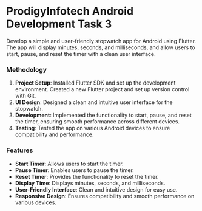 # ProdigyInfotech Android Development Task 3
Develop a simple and user-friendly stopwatch app for Android using Flutter. The app will display minutes, seconds, and milliseconds, and allow users to start, pause, and reset the timer with a clean user interface.

### Methodology

1. **Project Setup**: Installed Flutter SDK and set up the development environment. Created a new Flutter project and set up version control with Git.
2. **UI Design**: Designed a clean and intuitive user interface for the stopwatch.
3. **Development**: Implemented the functionality to start, pause, and reset the timer, ensuring smooth performance across different devices.
4. **Testing**: Tested the app on various Android devices to ensure compatibility and performance.

### Features

- **Start Timer**: Allows users to start the timer.
- **Pause Timer**: Enables users to pause the timer.
- **Reset Timer**: Provides the functionality to reset the timer.
- **Display Time**: Displays minutes, seconds, and milliseconds.
- **User-Friendly Interface**: Clean and intuitive design for easy use.
- **Responsive Design**: Ensures compatibility and smooth performance on various devices.
